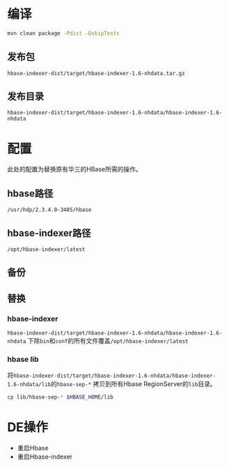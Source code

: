 # 编译
```bash
mvn clean package -Pdist -DskipTests
```
## 发布包
`hbase-indexer-dist/target/hbase-indexer-1.6-nhdata.tar.gz`
## 发布目录
`hbase-indexer-dist/target/hbase-indexer-1.6-nhdata/hbase-indexer-1.6-nhdata`

# 配置
此处的配置为替换原有华三的HBase所需的操作。
## hbase路径
`/usr/hdp/2.3.4.0-3485/hbase`
## hbase-indexer路径
`/opt/hbase-indexer/latest`
## 备份

## 替换
### hbase-indexer
`hbase-indexer-dist/target/hbase-indexer-1.6-nhdata/hbase-indexer-1.6-nhdata`
下除`bin`和`conf`的所有文件覆盖`/opt/hbase-indexer/latest`

### hbase lib
将`hbase-indexer-dist/target/hbase-indexer-1.6-nhdata/hbase-indexer-1.6-nhdata/lib`的`hbase-sep-*`
拷贝到所有Hbase RegionServer的`lib`目录。
```bash
cp lib/hbase-sep-* $HBASE_HOME/lib
```

# DE操作
- 重启Hbase
- 重启Hbase-indexer


